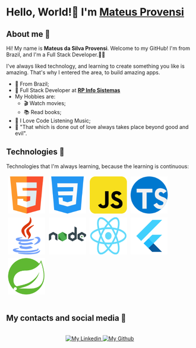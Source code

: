 # Hello, World!🖖 I'm [Mateus Provensi](https://github.com/MateusProvensi)

## About me 📖

Hi! My name is **Mateus da Silva Provensi**. Welcome to my GitHub! I'm from Brazil, and I'm a Full Stack Developer.👨‍💻

I've always liked technology, and learning to create something you like is amazing. That's why I entered the area, to build amazing apps.

- 📌 From Brazil;
- 💼 Full Stack Developer at **[RP Info Sistemas](https://www.rpinfo.com.br/)**
- My Hobbies are:
  - 🎬 Watch movies;
  - 📚 Read books;
- 🎵 I Love Code Listening Music;
- 🧠 "That which is done out of love always takes place beyond good and evil".

## Technologies 🚀

Technologies that I'm always learning, because the learning is continuous:

<div style="display: flex; flex-wrap: wrap;">
  <img width="100px" style="padding:5px" src="images/tecnologias/html5.png" />

  <img width="100px" style="padding:5px" src="images/tecnologias/css3.png" />

  <img width="100px" style="padding:5px" src="images/tecnologias/javascript.png" />

  <img width="100px" style="padding:5px" src="images/tecnologias/typescript.png" />

  <img width="100px" style="padding:5px" src="images/tecnologias/java.png" />

  <img width="100px" style="padding:5px" src="images/tecnologias/nodejs.png" />

  <img width="100px" style="padding:5px" src="images/tecnologias/react.png" />

  <img width="100px" style="padding:5px" src="images/tecnologias/flutter.png" />

  <img width="100px" style="padding:5px" src="images/tecnologias/springboot.png" />  
</div>
<br>

## My contacts and social media 📱

<br>
<div style="text-align: center;">
  <a href="https://www.linkedin.com/in/mateusprovensi/" target="_blank">
    <img alt="My Linkedin" width="140px" height="35px" src="https://img.shields.io/badge/Linkedin-0A66C2?style=for-the-badge&logo=Linkedin&logoColor=white" />
  </a>

  <a href="https://github.com/MateusProvensi" target="_blank">
    <img alt="My Github" width="140px" height="35px" src="https://img.shields.io/badge/Github-181717?style=for-the-badge&logo=Github&logoColor=white" />
  </a>
</div>
<br>
<br>
